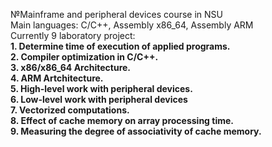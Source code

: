 №Mainframe and peripheral devices course in NSU<br>
Main languages: C/C++, Assembly x86_64, Assembly ARM<br>
Currently 9 laboratory project:<br>
**1. Determine time of execution of applied programs.**<br>
**2. Compiler optimization in C/C++.**<br>
**3. x86/x86_64 Architecture.**<br>
**4. ARM Artchitecture.**<br>
**5. High-level work with peripheral devices.**<br>
**6. Low-level work with peripheral devices**<br>
**7. Vectorized computations.**<br>
**8. Effect of cache memory on array processing time.**<br>
**9. Measuring the degree of associativity of cache memory.**<br>

